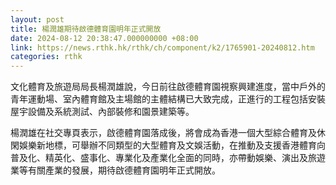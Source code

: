 ```yaml
---
layout: post
title: 楊潤雄期待啟德體育園明年正式開放
date: 2024-08-12 20:38:47.000000000 +08:00
link: https://news.rthk.hk/rthk/ch/component/k2/1765901-20240812.htm
categories: rthk
---
```


文化體育及旅遊局局長楊潤雄說，今日前往啟德體育園視察興建進度，當中戶外的青年運動場、室內體育館及主場館的主體結構已大致完成，正進行的工程包括安裝屋宇設備及系統測試、內部裝修和園景建築等。

楊潤雄在社交專頁表示，啟德體育園落成後，將會成為香港一個大型綜合體育及休閑娛樂新地標，可舉辦不同類型的大型體育及文娛活動，在推動及支援香港體育向普及化、精英化、盛事化、專業化及產業化全面的同時，亦帶動娛樂、演出及旅遊業等有關產業的發展，期待啟德體育園明年正式開放。

